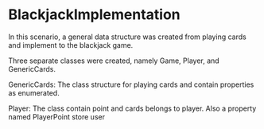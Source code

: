 # BlackjackImplementation

In this scenario, a general data structure was created from playing cards and implement to the blackjack game.


Three separate classes were created, namely Game, Player, and GenericCards. 

GenericCards:
The class structure for playing cards and contain properties as enumerated.

Player:
The class contain point and cards belongs to player. Also a property named PlayerPoint store user